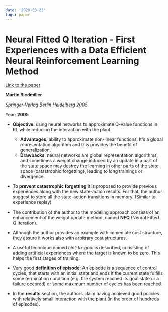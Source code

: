 ```yaml
---
date: '2020-03-23'
tags: paper
---
```

# Neural Fitted Q Iteration - First Experiences with a Data Efficient Neural Reinforcement Learning Method

[Link to the paper](http://ml.informatik.uni-freiburg.de/former/_media/publications/rieecml05.pdf)

**Martin Riedmiller**

*Springer-Verlag Berlin Heidelberg 2005*

Year: **2005**

- **Objective**: using neural networks to approximate Q-value functions in RL while reducing the interaction with the plant.
  - **Advantages**: ability to approximate non-linear functions. It's a global representation algorithm and this provides the benefit of generalization.
  - **Drawbacks**: neural networks are global representation algorithms, and sometimes a weight change induced by an update in a part of the state space may destroy the learning in other parts of the state space (catastrophic forgetting), leading to long trainings or divergence.

- To **prevent catastrophic forgetting** it is proposed to provide previous experiences along with the new state-action results. For that, the author suggest to store all the state-action transitions in memory. (Similar to experience replay)

- The contribution of the author to the modeling approach consists of an enhancement of the weight update method, named **NFQ** (Neural Fitted Q Iteration).

- Although the author provides an example with immediate cost structure, they assure it works also with arbitrary cost structures.

- A useful technique named *hint-to-goal* is described, consisting of adding artificial experiences where the target is known to be zero. This helps the first stages of training.

- Very good **definition of episode**: An episode is a sequence of control cycles, that starts with an initial state and ends if the current state fulfills some termination condition (e.g. the system reached its goal state or a failure occured) or some maximum number of cycles has been reached.

- In the **results** section, the authors claim having achieved good policies with relatively small interaction with the plant (in the order of hundreds of episodes).
